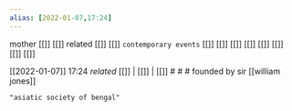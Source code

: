 ```yaml
---
alias: [2022-01-07,17:24]
---
```

 mother [[]] [[]]
 related [[]] [[]]
 `contemporary events` [[]] [[]] [[]] [[]] [[]] [[]] [[]] [[]]

[[2022-01-07]] 17:24 _related_ [[]] | [[]] | [[]] # # #
founded by sir [[william jones]]
```query
"asiatic society of bengal"
```